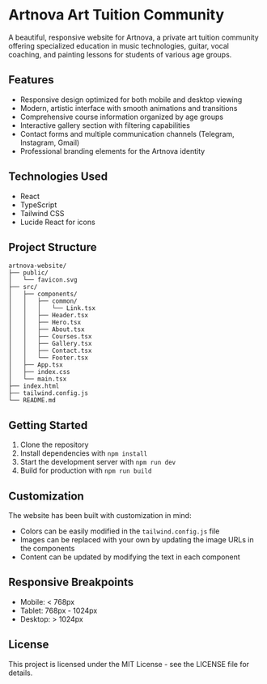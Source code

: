 # Artnova Art Tuition Community

A beautiful, responsive website for Artnova, a private art tuition community offering specialized education in music technologies, guitar, vocal coaching, and painting lessons for students of various age groups.

## Features

- Responsive design optimized for both mobile and desktop viewing
- Modern, artistic interface with smooth animations and transitions
- Comprehensive course information organized by age groups
- Interactive gallery section with filtering capabilities
- Contact forms and multiple communication channels (Telegram, Instagram, Gmail)
- Professional branding elements for the Artnova identity

## Technologies Used

- React
- TypeScript
- Tailwind CSS
- Lucide React for icons

## Project Structure

```
artnova-website/
├── public/
│   └── favicon.svg
├── src/
│   ├── components/
│   │   ├── common/
│   │   │   └── Link.tsx
│   │   ├── Header.tsx
│   │   ├── Hero.tsx
│   │   ├── About.tsx
│   │   ├── Courses.tsx
│   │   ├── Gallery.tsx
│   │   ├── Contact.tsx
│   │   └── Footer.tsx
│   ├── App.tsx
│   ├── index.css
│   └── main.tsx
├── index.html
├── tailwind.config.js
└── README.md
```

## Getting Started

1. Clone the repository
2. Install dependencies with `npm install`
3. Start the development server with `npm run dev`
4. Build for production with `npm run build`

## Customization

The website has been built with customization in mind:

- Colors can be easily modified in the `tailwind.config.js` file
- Images can be replaced with your own by updating the image URLs in the components
- Content can be updated by modifying the text in each component

## Responsive Breakpoints

- Mobile: < 768px
- Tablet: 768px - 1024px
- Desktop: > 1024px

## License

This project is licensed under the MIT License - see the LICENSE file for details.